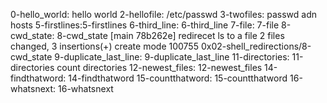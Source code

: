 0-hello_world:  hello world
2-hellofile: /etc/passwd
3-twofiles:   passwd adn hosts
5-firstlines:5-firstlines
6-third_line: 6-third_line
7-file:    7-file
8-cwd_state:    8-cwd_state
[main 78b262e] redirecet ls to a file
 2 files changed, 3 insertions(+)
 create mode 100755 0x02-shell_redirections/8-cwd_state
9-duplicate_last_line:  9-duplicate_last_line
11-directories: 11-directories count directories
12-newest_files: 12-newest_files
14-findthatword: 14-findthatword
15-countthatword: 15-countthatword
16-whatsnext:  16-whatsnext
